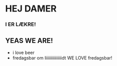 # HEJ DAMER
### I ER LÆKRE!
## YEAS WE ARE!
+ i love beer
+ fredagsbar om liiiiiiiiiiiiiiidt
WE LOVE fredagsbar! 
